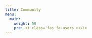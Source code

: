 ```yaml
---
title: Community
menu:
  main:
    weight: 50
    pre: <i class='fas fa-users'></i>
---
```


<!--add blocks of content here to add more sections to the community page -->
